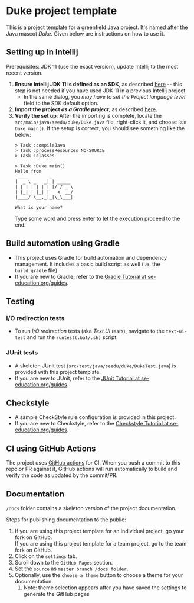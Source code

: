 # Duke project template

This is a project template for a greenfield Java project. It's named after the Java mascot _Duke_. Given below are instructions on how to use it.

## Setting up in Intellij

Prerequisites: JDK 11 (use the exact version), update Intellij to the most recent version.

1. **Ensure Intellij JDK 11 is defined as an SDK**, as described [here](https://www.jetbrains.com/help/idea/sdk.html#set-up-jdk) -- this step is not needed if you have used JDK 11 in a previous Intellij project.
   * In the same dialog, you _may have to set the Project language level_ field to the SDK default option.
2. **Import the project _as a Gradle project_**, as described [here](https://se-education.org/guides/tutorials/intellijImportGradleProject.html).
3. **Verify the set up**: After the importing is complete, locate the `src/main/java/seedu/duke/Duke.java` file, right-click it, and choose `Run Duke.main()`. If the setup is correct, you should see something like the below:
   ```
   > Task :compileJava
   > Task :processResources NO-SOURCE
   > Task :classes
   
   > Task :Duke.main()
   Hello from
    ____        _        
   |  _ \ _   _| | _____ 
   | | | | | | | |/ / _ \
   | |_| | |_| |   <  __/
   |____/ \__,_|_|\_\___|
   
   What is your name?
   ```
   Type some word and press enter to let the execution proceed to the end.

## Build automation using Gradle

* This project uses Gradle for build automation and dependency management. It includes a basic build script as well (i.e. the `build.gradle` file).
* If you are new to Gradle, refer to the [Gradle Tutorial at se-education.org/guides](https://se-education.org/guides/tutorials/gradle.html).

## Testing

### I/O redirection tests

* To run _I/O redirection_ tests (aka _Text UI tests_), navigate to the `text-ui-test` and run the `runtest(.bat/.sh)` script.

### JUnit tests

* A skeleton JUnit test (`src/test/java/seedu/duke/DukeTest.java`) is provided with this project template. 
* If you are new to JUnit, refer to the [JUnit Tutorial at se-education.org/guides](https://se-education.org/guides/tutorials/junit.html).

## Checkstyle

* A sample CheckStyle rule configuration is provided in this project.
* If you are new to Checkstyle, refer to the [Checkstyle Tutorial at se-education.org/guides](https://se-education.org/guides/tutorials/checkstyle.html).

## CI using GitHub Actions

The project uses [GitHub actions](https://github.com/features/actions) for CI. When you push a commit to this repo or PR against it, GitHub actions will run automatically to build and verify the code as updated by the commit/PR.

## Documentation

`/docs` folder contains a skeleton version of the project documentation.

Steps for publishing documentation to the public: 
1. If you are using this project template for an individual project, go your fork on GitHub.<br>
   If you are using this project template for a team project, go to the team fork on GitHub.
2. Click on the `settings` tab.
3. Scroll down to the `GitHub Pages` section.
4. Set the `source` as `master branch /docs folder`.
5. Optionally, use the `choose a theme` button to choose a theme for your documentation.
   1. Note: theme selection appears after you have saved the settings to generate the GitHub pages
